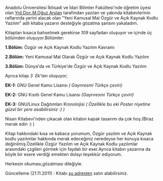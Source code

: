 <html><body><p>Anadolu Üniversitesi İktisadi ve İdari Bilimler Fakültesi'nde öğretim üyesi olan <a href="http://academy.anadolu.edu.tr/xdisplayx.asp?kod=0&amp;acc=moarslan" target="_blank">Yrd.Doç.M.Oğuz Arslan</a> tarafından yazılan ve yakında kitabevlerinin raflarında yerini alacak olan "Yeni Kamusal Mal Özgür ve Açık Kaynak Kodlu Yazılım" adlı kitaba yazarın desteğiyle gözatma şansını yakaladım.

Kitaptan kısaca bahsetmek gerekirse <em>109</em> sayfadan oluşuyor ve içinde <em>üç</em> bölümden oluşuyor.Bölümler:

<strong>1.Bölüm:</strong> Özgür ve Açık Kaynak Kodlu Yazılım Kavramı

<strong>2.Bölüm:</strong> Yeni Kamusal Mal Olarak Özgür ve Açık Kaynak Kodlu Yazılım

<strong>3.Bölüm:</strong> Dünya'da ve Türkiye'de Özgür ve Açık Kaynak Kodlu Yazılım

Ayrıca kitap <em>3  Ek</em>'ten oluşuyor;

<strong>EK-1:</strong> GNU Genel Kamu Lisansı <em>( Gayrıresmi Türkçe çeviri)</em>

<strong>EK-2:</strong> GNU Kısıtlı Genel Kamu Lisansı <em>(Gayrıresmi Türkçe çeviri)</em>

<strong>EK-3:</strong> GNU/Linux Dağıtımları Kronolojisi <em>( Özellikle bu eki Poster niyetine güzel bir yere asabilirsiniz :) )</em>

Nisan Kitabevi'nden çıkacak olan kitabın kapak tasarımı da çok hoş.(Biraz merak edin :) )

Kitap hakkındaki kısa ve kabaca yorumum, Özgür yazılım ve Açık Kaynak kodlu yazılımlar hakkında merak edeceğiniz neredeyse her konuya kısaca değinilmiş.Özellikle Özgür Yazılım ve Açık Kaynak Kodlu yazılımlar arasındaki çzgileri görmek için faydalı bir eser.Ayrıca kitabın yazarına da böyle bir esere verdiği emekten dolayı teşekkür ediyorum.

Herkesin okuması,gözatması dileğiyle.

Güncelleme (21.11.2011) : Kitabı <a href="http://www.sinavkitaplari.com/?urun-1324-Ozgur-ve-Acik-Kaynak-Kodlu-Yazilim---Yeni-Kamusal-Mal---M-Oguz-Arslan.html" target="_blank">şu adresten</a> satın alabilirsiniz.</p></body></html>